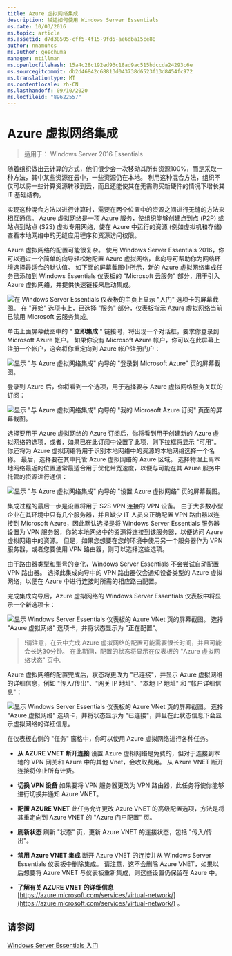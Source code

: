 ```yaml
---
title: Azure 虚拟网络集成
description: 描述如何使用 Windows Server Essentials
ms.date: 10/03/2016
ms.topic: article
ms.assetid: d7d38505-cff5-4f15-9fd5-ae6dba15ce88
author: nnamuhcs
ms.author: geschuma
manager: mtillman
ms.openlocfilehash: 15a4c28c192ed93c18ad9ac515bdccda24293c6e
ms.sourcegitcommit: db2d46842c68813d043738d6523f13d8454fc972
ms.translationtype: MT
ms.contentlocale: zh-CN
ms.lasthandoff: 09/10/2020
ms.locfileid: "89622557"
---
```

# <a name="azure-virtual-network-integration"></a>Azure 虚拟网络集成

>适用于： Windows Server 2016 Essentials

随着组织做出云计算的方式，他们很少会一次移动其所有资源100%，而是采取一种方法，其中某些资源在云中，一些资源仍在本地。 利用这种混合方法，组织不仅可以将一些计算资源转移到云，而且还能使其在无需购买新硬件的情况下增长其 IT 基础结构。

实现这种混合方法以进行计算时，需要在两个位置中的资源之间进行无缝的方法来相互通信。 Azure 虚拟网络是一项 Azure 服务，使组织能够创建点到点 (P2P) 或站点到站点 (S2S) 虚拟专用网络，使在 Azure 中运行的资源 (例如虚拟机和存储) 查看本地网络中的无缝应用程序和资源访问权限。

Azure 虚拟网络的配置可能很复杂。 使用 Windows Server Essentials 2016，你可以通过一个简单的向导轻松地配置 Azure 虚拟网络，此向导可帮助你为网络环境选择最适合的默认值。 如下面的屏幕截图中所示，新的 Azure 虚拟网络集成任务已添加到 Windows Essentials 仪表板的 "Microsoft 云服务" 部分，用于引入 Azure 虚拟网络，并提供快速链接来启动集成。

![在 Windows Server Essentials 仪表板的主页上显示 "入门" 选项卡的屏幕截图。 在 "开始" 选项卡上，已选择 "服务" 部分，仪表板指示 Azure 虚拟网络当前已禁用 Microsoft 云服务集成。](media/azure-virtual-network-1.PNG)

单击上面屏幕截图中的 " **立即集成** " 链接时，将出现一个对话框，要求你登录到 Microsoft Azure 帐户。 如果你没有 Microsoft Azure 帐户，你可以在此屏幕上注册一个帐户，这会将你重定向到 Azure 帐户注册门户：

![显示 "与 Azure 虚拟网络集成" 向导的 "登录到 Microsoft Azure" 页的屏幕截图。](media/azure-virtual-network-2.PNG)

登录到 Azure 后，你将看到一个选项，用于选择要与 Azure 虚拟网络服务关联的订阅：

![显示 "与 Azure 虚拟网络集成" 向导的 "我的 Microsoft Azure 订阅" 页面的屏幕截图。](media/azure-virtual-network-3.PNG)

选择要用于 Azure 虚拟网络的 Azure 订阅后，你将看到用于创建新的 Azure 虚拟网络的选项，或者，如果已在此订阅中设置了此项，则下拉框将显示 "可用"。 你还将为 Azure 虚拟网络将用于识别本地网络中的资源的本地网络选择一个名称。 最后，选择要在其中托管 Azure 虚拟网络的 Azure 区域。 选择物理上离本地网络最近的位置通常最适合用于优化带宽速度，以便与可能在其 Azure 服务中托管的资源进行通信：

![显示 "与 Azure 虚拟网络集成" 向导的 "设置 Azure 虚拟网络" 页的屏幕截图。](media/azure-virtual-network-4.PNG)

集成过程的最后一步是设置将用于 S2S VPN 连接的 VPN 设备。 由于大多数小型企业在其环境中只有几个服务器，并且缺少 IT 人员来正确配置 VPN 路由器以连接到 Microsoft Azure，因此默认选择是将 Windows Server Essentials 服务器设置为 VPN 服务器，你的本地网络中的资源将连接到该服务器，以便访问 Azure 虚拟网络中的资源。 但是，如果您想要在您的环境中使用另一个服务器作为 VPN 服务器，或者您要使用 VPN 路由器，则可以选择这些选项。

由于路由器类型和型号的变化，Windows Server Essentials 不会尝试自动配置 VPN 路由器。 选择此集成向导中的 VPN 路由器仅会通知设备类型的 Azure 虚拟网络，以便在 Azure 中进行连接时所需的相应路由配置。

完成集成向导后，Azure 虚拟网络的 Windows Server Essentials 仪表板中将显示一个新选项卡：

![显示 Windows Server Essentials 仪表板的 Azure VNet 页的屏幕截图。 选择 "Azure 虚拟网络" 选项卡，并将状态显示为 "正在配置"。](media/azure-virtual-network-5.PNG)

>!请注意，在云中完成 Azure 虚拟网络的配置可能需要很长时间，并且可能会长达30分钟。 在此期间，配置的状态将显示在仪表板的 "Azure 虚拟网络状态" 页中。

Azure 虚拟网络的配置完成后，状态将更改为 "已连接"，并显示 Azure 虚拟网络的详细信息，例如 "传入/传出"、"网关 IP 地址"、"本地 IP 地址" 和 "帐户详细信息"：

![显示 Windows Server Essentials 仪表板的 Azure VNet 页的屏幕截图。 选择 "Azure 虚拟网络" 选项卡，并将状态显示为 "已连接"，并且在此状态信息下会显示虚拟网络的详细信息。](media/azure-virtual-network-6.PNG)

在仪表板右侧的 "任务" 窗格中，你可以使用 Azure 虚拟网络进行各种任务。

-   **从 AZURE VNET 断开连接** 设置 Azure 虚拟网络是免费的，但对于连接到本地的 VPN 网关和 Azure 中的其他 Vnet，会收取费用。 从 Azure VNET 断开连接将停止所有计费。

-   **切换 VPN 设备** 如果要将 VPN 服务器更改为 VPN 路由器，此任务将使你能够进行切换并通知 Azure VNET。

-   **配置 AZURE VNET** 此任务允许更改 Azure VNET 的高级配置选项，方法是将其重定向到 Azure VNET 的 "Azure 门户配置" 页。

-   **刷新状态** 刷新 "状态" 页，更新 Azure VNET 的连接状态，包括 "传入/传出"。

-   **禁用 Azure VNET 集成** 断开 Azure VNET 的连接并从 Windows Server Essentials 仪表板中删除集成。 请注意，这不会删除 Azure VNET，如果以后想要将 Azure VNET 与仪表板重新集成，则这些设置仍保留在 Azure 中。

-   **了解有关 AZURE VNET 的详细信息** [https://azure.microsoft.com/services/virtual-network/](https://azure.microsoft.com/services/virtual-network/) 。

<a name="see-also"></a>请参阅
--------
[Windows Server Essentials 入门](get-started.md)
